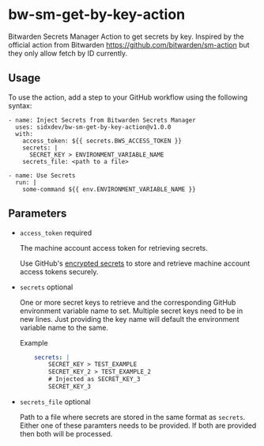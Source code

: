 # bw-sm-get-by-key-action

Bitwarden Secrets Manager Action to get secrets by key. Inspired by the official action from Bitwarden https://github.com/bitwarden/sm-action but they only allow fetch by ID currently.


## Usage

To use the action, add a step to your GitHub workflow using the following syntax:

```
- name: Inject Secrets from Bitwarden Secrets Manager
  uses: sidxdev/bw-sm-get-by-key-action@v1.0.0
  with:
    access_token: ${{ secrets.BWS_ACCESS_TOKEN }}
    secrets: |
      SECRET_KEY > ENVIRONMENT_VARIABLE_NAME
    secrets_file: <path to a file>

- name: Use Secrets
  run: |
    some-command ${{ env.ENVIRONMENT_VARIABLE_NAME }}
```

## Parameters

- `access_token` required

  The machine account access token for retrieving secrets.

  Use GitHub's [encrypted secrets](https://docs.github.com/en/actions/security-guides/encrypted-secrets) to store and retrieve machine account access tokens securely.

- `secrets` optional

  One or more secret keys to retrieve and the corresponding GitHub environment variable name to set.
  Multiple secret keys need to be in new lines. Just providing the key name will default the environment variable name to the same.

  Example

  ``` yaml
      secrets: |
          SECRET_KEY > TEST_EXAMPLE
          SECRET_KEY_2 > TEST_EXAMPLE_2
          # Injected as SECRET_KEY_3
          SECRET_KEY_3
  ```

- `secrets_file` optional

  Path to a file where secrets are stored in the same format as `secrets`. Either one of these paramters needs to be provided. If both are provided then both will be processed.
